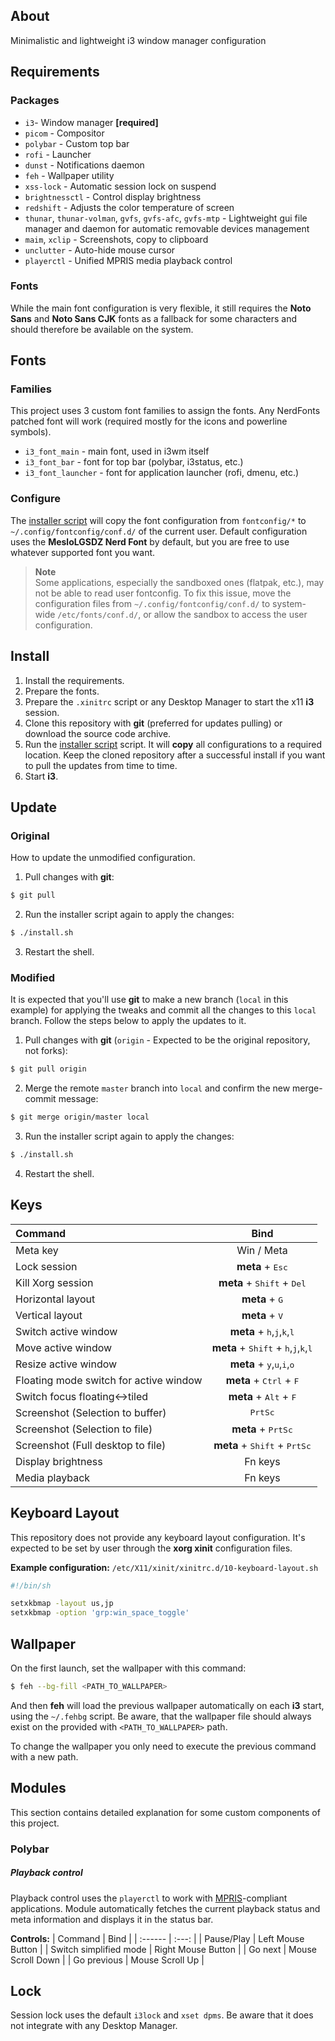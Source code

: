 ## About
Minimalistic and lightweight i3 window manager configuration


## Requirements
### Packages
- `i3`- Window manager **[required]**
- `picom` - Compositor
- `polybar` - Custom top bar
- `rofi` - Launcher
- `dunst` - Notifications daemon
- `feh` - Wallpaper utility
- `xss-lock` - Automatic session lock on suspend
- `brightnessctl` - Control display brightness
- `redshift` - Adjusts the color temperature of screen
- `thunar`, `thunar-volman`, `gvfs`, `gvfs-afc`, `gvfs-mtp` - Lightweight gui file manager and daemon for automatic removable devices management
- `maim`, `xclip` - Screenshots, copy to clipboard
- `unclutter` - Auto-hide mouse cursor
- `playerctl` - Unified MPRIS media playback control

### Fonts
While the main font configuration is very flexible, it still requires the **Noto Sans** and **Noto Sans CJK** fonts as a fallback for some characters and should therefore be available on the system.


## Fonts
### Families
This project uses 3 custom font families to assign the fonts. Any NerdFonts patched font will work (required mostly for the icons and powerline symbols).

- `i3_font_main` - main font, used in i3wm itself
- `i3_font_bar` - font for top bar (polybar, i3status, etc.)
- `i3_font_launcher` - font for application launcher (rofi, dmenu, etc.)

### Configure
The [installer script](./install.sh) will copy the font configuration from `fontconfig/*` to `~/.config/fontconfig/conf.d/` of the current user. Default configuration uses the **MesloLGSDZ Nerd Font** by default, but you are free to use whatever supported font you want.

> **Note**  
> Some applications, especially the sandboxed ones (flatpak, etc.), may not be able to read user fontconfig. To fix this issue, move the configuration files from `~/.config/fontconfig/conf.d/` to system-wide `/etc/fonts/conf.d/`, or allow the sandbox to access the user configuration.


## Install
1. Install the requirements.
2. Prepare the fonts.
3. Prepare the `.xinitrc` script or any Desktop Manager to start the x11 **i3** session.
4. Clone this repository with **git** (preferred for updates pulling) or download the source code archive.
5. Run the [installer script](./install.sh) script. It will **copy** all configurations to a required location. Keep the cloned repository after a successful install if you want to pull the updates from time to time.
6. Start **i3**.


## Update
### Original
How to update the unmodified configuration.

1. Pull changes with **git**:
```sh
$ git pull
```

2. Run the installer script again to apply the changes:
```sh
$ ./install.sh
```

3. Restart the shell.


### Modified
It is expected that you'll use **git** to make a new branch (`local` in this example) for applying the tweaks and commit all the changes to this `local` branch. Follow the steps below to apply the updates to it.

1. Pull changes with **git** (`origin` - Expected to be the original repository, not forks):
```sh
$ git pull origin
```

2. Merge the remote `master` branch into `local` and confirm the new merge-commit message:
```sh
$ git merge origin/master local
```

3. Run the installer script again to apply the changes:
```sh
$ ./install.sh
```

4. Restart the shell.


## Keys
| Command | Bind |
| :------ | :--: |
| Meta key | Win / Meta |
| Lock session | **meta** + <kbd>Esc</kbd> |
| Kill Xorg session | **meta** + <kbd>Shift</kbd> + <kbd>Del</kbd> |
| Horizontal layout | **meta** + <kbd>G</kbd> |
| Vertical layout | **meta** + <kbd>V</kbd> |
| Switch active window | **meta** + <kbd>h</kbd>,<kbd>j</kbd>,<kbd>k</kbd>,<kbd>l</kbd> |
| Move active window | **meta** + <kbd>Shift</kbd> + <kbd>h</kbd>,<kbd>j</kbd>,<kbd>k</kbd>,<kbd>l</kbd> |
| Resize active window | **meta** + <kbd>y</kbd>,<kbd>u</kbd>,<kbd>i</kbd>,<kbd>o</kbd> |
| Floating mode switch for active window | **meta** + <kbd>Ctrl</kbd> + <kbd>F</kbd> |
| Switch focus floating<->tiled | **meta** + <kbd>Alt</kbd> + <kbd>F</kbd> |
| Screenshot (Selection to buffer) | <kbd>PrtSc</kbd> |
| Screenshot (Selection to file) | **meta** + <kbd>PrtSc</kbd> |
| Screenshot (Full desktop to file) | **meta** + <kbd>Shift</kbd> + <kbd>PrtSc</kbd> |
| Display brightness | Fn keys |
| Media playback | Fn keys |


## Keyboard Layout
This repository does not provide any keyboard layout configuration. It's expected to be set by user through the **xorg xinit** configuration files.

**Example configuration:**
  `/etc/X11/xinit/xinitrc.d/10-keyboard-layout.sh`
```sh
#!/bin/sh

setxkbmap -layout us,jp
setxkbmap -option 'grp:win_space_toggle'
```


## Wallpaper

On the first launch, set the wallpaper with this command:
```sh
$ feh --bg-fill <PATH_TO_WALLPAPER>
```

And then **feh** will load the previous wallpaper automatically on each **i3** start, using the `~/.fehbg` script. Be aware, that the wallpaper file should always exist on the provided with `<PATH_TO_WALLPAPER>` path.

To change the wallpaper you only need to execute the previous command with a new path.


## Modules
This section contains detailed explanation for some custom components of this project.

### Polybar
##### Playback control
Playback control uses the `playerctl` to work with [MPRIS](https://wiki.archlinux.org/title/MPRIS)-compliant applications. Module automatically fetches the current playback status and meta information and displays it in the status bar.

**Controls:**
| Command | Bind |
| :------ | :---: |
| Pause/Play | Left Mouse Button |
| Switch simplified mode | Right Mouse Button |
| Go next | Mouse Scroll Down |
| Go previous | Mouse Scroll Up |


## Lock
Session lock uses the default `i3lock` and `xset dpms`. Be aware that it does not integrate with any Desktop Manager.
